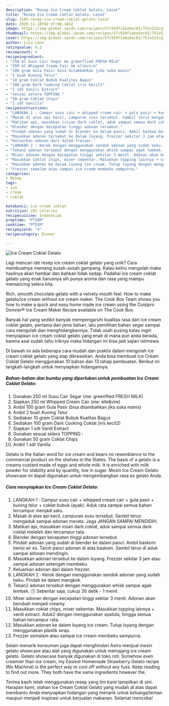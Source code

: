 ```yaml
---
description: "Resep Ice Cream Coklat Gelato, Lezat"
title: "Resep Ice Cream Coklat Gelato, Lezat"
slug: 3185-resep-ice-cream-coklat-gelato-lezat
date: 2020-11-18T02:37:08.165Z
image: https://img-global.cpcdn.com/recipes/57c929f1aba5ec81/751x532cq70/ice-cream-coklat-gelato-foto-resep-utama.jpg
thumbnail: https://img-global.cpcdn.com/recipes/57c929f1aba5ec81/751x532cq70/ice-cream-coklat-gelato-foto-resep-utama.jpg
cover: https://img-global.cpcdn.com/recipes/57c929f1aba5ec81/751x532cq70/ice-cream-coklat-gelato-foto-resep-utama.jpg
author: Lulu Lane
ratingvalue: 4.2
reviewcount: 4
recipeingredient:
- "250 ml Susu Cair Segar me greenflied FRESH MILK"
- "250 ml Whipped Cream Cair me ellevire"
- "100 gram Gula Pasir bisa ditambahkan jika suka manis"
- "2 buah Kuning Telur"
- "10 gram Coklat Bubuk Kualitas Bagus"
- "100 gram Dark Cooking Coklat iris kecil2"
- "1 sdt Vanili Extract"
- "sesuai selera TOPPING "
- "50 gram Coklat Chips"
- "1 sdt Vanilla"
recipeinstructions:
- "LANGKAH 1 : Campur susu cair + whipped cream cair + gula pasir + kuning telur + coklat bubuk (ayak). Aduk rata sampai semua bahan tercampur menjadi satu."
- "Masak di atas api kecil, campuran susu tersebut. Sambil terus mengaduk sampai adonan merata. Jaga JANGAN SAMPAI MENDIDIH."
- "Matikan api, masukkan irisan dark coklat, aduk sampai semua dark coklat meleleh dan tercampur rata."
- "Blender dengan kecepatan tinggi adonan tersebut."
- "Pindah adonan yang sudah di blender ke dalam panci. Ambil baskom berisi air es. Taruh panci adonan di atas baskom. Sambil terus di aduk sampai adonan mendingin."
- "Masukkan adonan tersebut ke dalam loyang. Frezzer sekitar 3 jam atau sampai adonan setengah membeku."
- "Keluarkan adonan dari dalam frezzer."
- "LANGKAH 2 : Kerok dengan menggunakan sendok adonan yang sudah beku. Pindah ke dalam mangkok."
- "Tekan2 adonan tersebut dengan menggunakan whisk sampai agak lembek. 🕒 Sebentar saja, cukup 30 detik - 1 menit."
- "Mixer adonan dengan kecepatan tinggi sekitar 3 menit. Adonan akan berubah menjadi creamy."
- "Masukkan coklat chips, mixer sebentar. Masukkan topping lainnya + vanili extract. Aduk2 dengan menggunakan spatula, hingga semua bahan tercampur rata."
- "Masukkan adonan ke dalam loyang ice cream. Tutup loyang dengan menggunakan plastik wrap."
- "Frezzer semalam atau sampai ice cream membeku sempurna."
categories:
- Resep
tags:
- ice
- cream
- coklat

katakunci: ice cream coklat 
nutrition: 202 calories
recipecuisine: Indonesian
preptime: "PT38M"
cooktime: "PT55M"
recipeyield: "4"
recipecategory: Dinner

---
```



![Ice Cream Coklat Gelato](https://img-global.cpcdn.com/recipes/57c929f1aba5ec81/751x532cq70/ice-cream-coklat-gelato-foto-resep-utama.jpg)

Lagi mencari ide resep ice cream coklat gelato yang unik? Cara membuatnya memang susah-susah gampang. Kalau keliru mengolah maka hasilnya akan hambar dan bahkan tidak sedap. Padahal ice cream coklat gelato yang enak harusnya sih punya aroma dan rasa yang mampu memancing selera kita.

Rich, smooth chocolate gelato with a velvety mouth feel. How to make gelato/ice cream without ice cream maker. The Cook Box Team shows you how to make a quick and easy home made ice cream using the Cuisipro Donvier® Ice Cream Maker Recipe available on The Cook Box.

Banyak hal yang sedikit banyak mempengaruhi kualitas rasa dari ice cream coklat gelato, pertama dari jenis bahan, lalu pemilihan bahan segar sampai cara mengolah dan menghidangkannya. Tidak usah pusing kalau ingin menyiapkan ice cream coklat gelato yang enak di mana pun anda berada, karena asal sudah tahu triknya maka hidangan ini bisa jadi sajian istimewa.


Di bawah ini ada beberapa cara mudah dan praktis dalam mengolah ice cream coklat gelato yang siap dikreasikan. Anda bisa membuat Ice Cream Coklat Gelato menggunakan 10 bahan dan 13 tahap pembuatan. Berikut ini langkah-langkah untuk menyiapkan hidangannya.

<!--inarticleads1-->

##### Bahan-bahan dan bumbu yang diperlukan untuk pembuatan Ice Cream Coklat Gelato:

1. Gunakan 250 ml Susu Cair Segar (me: greenflied FRESH MILK)
1. Siapkan 250 ml Whipped Cream Cair (me: elle&amp;vire)
1. Ambil 100 gram Gula Pasir (bisa ditambahkan jika suka manis)
1. Ambil 2 buah Kuning Telur
1. Sediakan 10 gram Coklat Bubuk Kualitas Bagus
1. Sediakan 100 gram Dark Cooking Coklat (iris kecil2)
1. Siapkan 1 sdt Vanili Extract
1. Gunakan sesuai selera TOPPING :
1. Gunakan 50 gram Coklat Chips
1. Ambil 1 sdt Vanilla


Gelato is the Italian word for ice cream and bears no resemblance to the commercial product on the shelves in the States. The basis of a gelato is a creamy custard made of eggs and whole milk. It is enriched with milk powder for stability and by quantity, low in sugar. Mesin Ice Cream Gelato showcase ini dapat digunakan untuk mengembangkan rasa es gelato Anda. 

<!--inarticleads2-->

##### Cara menyiapkan Ice Cream Coklat Gelato:

1. LANGKAH 1 : Campur susu cair + whipped cream cair + gula pasir + kuning telur + coklat bubuk (ayak). Aduk rata sampai semua bahan tercampur menjadi satu.
1. Masak di atas api kecil, campuran susu tersebut. Sambil terus mengaduk sampai adonan merata. Jaga JANGAN SAMPAI MENDIDIH.
1. Matikan api, masukkan irisan dark coklat, aduk sampai semua dark coklat meleleh dan tercampur rata.
1. Blender dengan kecepatan tinggi adonan tersebut.
1. Pindah adonan yang sudah di blender ke dalam panci. Ambil baskom berisi air es. Taruh panci adonan di atas baskom. Sambil terus di aduk sampai adonan mendingin.
1. Masukkan adonan tersebut ke dalam loyang. Frezzer sekitar 3 jam atau sampai adonan setengah membeku.
1. Keluarkan adonan dari dalam frezzer.
1. LANGKAH 2 : Kerok dengan menggunakan sendok adonan yang sudah beku. Pindah ke dalam mangkok.
1. Tekan2 adonan tersebut dengan menggunakan whisk sampai agak lembek. 🕒 Sebentar saja, cukup 30 detik - 1 menit.
1. Mixer adonan dengan kecepatan tinggi sekitar 3 menit. Adonan akan berubah menjadi creamy.
1. Masukkan coklat chips, mixer sebentar. Masukkan topping lainnya + vanili extract. Aduk2 dengan menggunakan spatula, hingga semua bahan tercampur rata.
1. Masukkan adonan ke dalam loyang ice cream. Tutup loyang dengan menggunakan plastik wrap.
1. Frezzer semalam atau sampai ice cream membeku sempurna.


Selain menarik konsumen juga dapat menghindari Astro menjual mesin gelato showcase atau alat yang digunakan untuk memajang ice cream gelato. Gelato showcase banyak digunakan di toko roti. Somehow even creamier than ice cream, my Easiest Homemade Strawberry Gelato recipe (No Machine) is the perfect way to cool off without any fuss. Keep reading to find out more. They both have the same ingredients however the. 

Terima kasih telah menggunakan resep yang tim kami tampilkan di sini. Harapan kami, olahan Ice Cream Coklat Gelato yang mudah di atas dapat membantu Anda menyiapkan hidangan yang menarik untuk keluarga/teman maupun menjadi inspirasi untuk berjualan makanan. Selamat mencoba!
